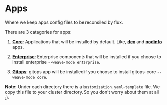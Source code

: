 # Apps
Where we keep apps config files to be reconsiled by flux.

There are 3 catagories for apps:

1. [**Core**](./core/):
    Applications that will be installed by default. Like, [**dex**](./core/dex/) and [**podinfo**](./core/podinfo/) apps.

1. [**Enterprise**](./enterprise/):
    Enterprise components that will be installed if you choose to install enterprise `--weave-mode enterprise`.

1. [**Gitops**](./gitops/):
    gitops app will be installed if you choose to install gitops-core `--weave-mode core`.


**Note:**
Under each directory there is a `kustomization.yaml-template` file. We copy this file to your cluster directory. So you don't worry about them at all ;).
